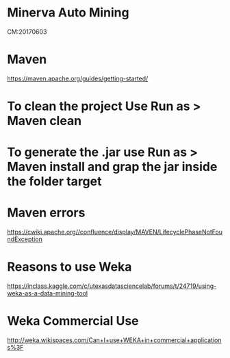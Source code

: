 # Minerva Auto Mining
CM:20170603


# Maven
https://maven.apache.org/guides/getting-started/

# To clean the project Use Run as >  Maven clean 

# To generate the .jar use Run as > Maven install and grap the jar inside the folder target

# Maven errors
https://cwiki.apache.org//confluence/display/MAVEN/LifecyclePhaseNotFoundException

# Reasons to use Weka
https://inclass.kaggle.com/c/utexasdatasciencelab/forums/t/24719/using-weka-as-a-data-mining-tool

# Weka Commercial Use
http://weka.wikispaces.com/Can+I+use+WEKA+in+commercial+applications%3F



